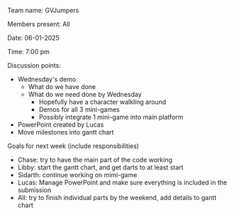 Team name: GVJumpers

Members present: All

Date: 06-01-2025

Time: 7:00 pm

Discussion points:

* Wednesday's demo
    * What do we have done
    * What do we need done by Wednesday 
        * Hopefully have a character walkling around 
        * Demos for all 3 mini-games
        * Possibly integrate 1 mini-game into main platform 
* PowerPoint created by Lucas
* Move milestones into gantt chart

Goals for next week (include responsibilities)

* Chase: try to have the main part of the code working
* Libby: start the gantt chart, and get darts to at least start
* Sidarth: continue working on mimi-game
* Lucas: Manage PowerPoint and make sure everything is included in the submission
* All: try to finish individual parts by the weekend, add details to gantt chart

